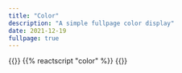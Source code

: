```yaml
---
title: "Color"
description: "A simple fullpage color display"
date: 2021-12-19
fullpage: true
---
```


{{<rawhtml>}}
{{% reactscript "color" %}}
{{</rawhtml>}}
